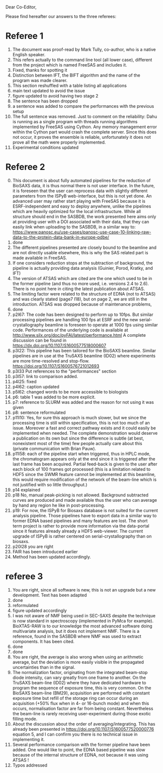 Dear Co-Editor,

Please find hereafter our answers to the three referees:

# Referee 1
1. The document was proof-read by Mark Tully, co-author, who is a native English speaker.
2. This refers actually to the command line tool (all lower case), different from the project which is named FreeSAS and includes it.
3. Fixed, thanks for spotting it
4. Distinction between IFT, the BIFT algorithm and the name of the program was made clearer.
5. This section reshuffled with a table listing all applications
6. main text updated to avoid the issue
7. figure updated to avoid having two stage 2
8. The sentence has been dropped
9. a sentence was added to compare the performances with the previous setup
10. The full sentence was removed. Just to comment on the reliability: Dahu is running as a single program with threads running algorithms implemented by FreeSAS using Cython. Any memory management error within the Cython part would crash the complete server. Since this does not occur, it proves the ensemble is reliable, unfortunately it does not prove all the math were properly implemented.
11. Experimental conditions updated
# Referee 2
0. This document is about fully automated pipelines for the reduction of BioSAXS data, it is thus normal there is not user interface. In the future, it is foreseen that the user can reprocess data with slightly different parameters from the ISPyB web-interface, but this is not yet done. An advanced user may rather start playing with FreeSAS because it is ESRF-independent and easy to deploy anywhere, unlike the pipelines which are heavily optimized for the local infrastructure.
While all structure should end in the SASBDB, the work presented here aims only at providing user with a DOI associated with their data, that they can easily link when uploading to the SASBDB, in a similar way to:
https://www.panosc.eu/use-cases/panosc-use-case-10-linking-raw-data-to-the-protein-data-bank-in-europe-pdbe/
1. done
2. The different pipelines presented are closely bound to the beamline and are not directly usable elsewhere, this is why the SAS related part is made available in FreeSAS.
3. If one considers reduction stops at the subtraction of background, the pipeline is actually providing data analysis (Guinier, Porod, Kratky, and IFT)
4. The version of ATSAS which are cited are  the one which used to be in the former pipeline (and thus no more used, i.e. versions 2.4 to 2.6). There is no point here in citing the latest publication about ATSAS.
5. The limiting factor were related to the structure of EDNA (not to ATSAS) and was clearly stated  (page7 l18), but on page 2, we are still in the introduction. ATSAS was dropped because of maintenance problems, 
6. done
7. p2l67: The code has been designed to perform up to 10fps. But similar processing pipelines are handling 100 fps at ESRF and the new serial-crystallography beamline is foreseen to operate at 1000 fps using similar code. Performances of the underlying code is available at http://www.silx.org/doc/pyFAI/latest/performance.html A complete discussion can be found in https://dx.doi.org/10.1107/S1600577518000607
8. p3l22: This pipeline has been tailored for the BioSAXS beamline. Similar pipelines are in use at the TruSAXS beamline (ID02) where experiments are more time-resolved and stop-flow. https://doi.org/10.1107/S1600576721012693
9. p3l33 Put references to the "performances" section
10. p3l57: link to comparison added.
11. p4l25: fixed
12. p4l62: caption updated
13. p5l62: changed words to be more accessible to biologists
14. p6: table 1 was added to be more explicit.
15. p7: reference to SLURM was added and the reason for not using it was given
16. p8: sentence reformulated
17. p11l10: Yes, for sure this approach is much slower, but we since the processing time is still within specification, this is not too much of an issue. Moreover a fast and correct pathway exists and it could easily be implemented when needed. The complete demonstration would deserve a publication on its own but since the difference is subtle (at best, nonexistent most of the time) few people actually care about this (private communication with Brian Pauw).
18. p11l58: each of the pipeline start when triggered, thus in HPLC mode, the chromatogram appears only at the end since it is triggered after the last frame has been acquired. Partial feed-back is given to the user after each block of 100 frames got processed (this is a limitation related to HDF5 since the SWMR feature cannot be implemented at this beamline, this would require modification of the network of the beam-line which is not justified with so little throughput.)
19. p14 explained
20. p18 No, manual peak-picking is not allowed. Background subtracted curves are produced and made available thus the user who can average by hand any region he like in post-processing.
21. p19: For now, the ISPyB for Biosaxs database is not suited for the current analysis pipeline. Those pipelines have to export data in a similar way to former EDNA based pipelines and many features are lost. The short term project is rather to provide more information via the data-portal since it features already already a HDF5 web-viewer. The current upgrade of ISPyB is rather centered on serial-crystallography than on biosaxs.
22. p20l28 you are right
23. FAIR has been introduced earlier
24. Method has been updated accordingly.

# referee 3
1. You are right, since all software is new, this is not an upgrade but a new development. Text has been adapted
2. done
3. reformulated
4. figure updated accordingly
5. I was not aware of NMF being used in SEC-SAXS despite the technique is now standard in spectroscopy (implemented in PyMca for example). BioXTAS-RAW is to our knowledge the most advanced software doing multivariate analysis, but it does not implement NMF. There is a reference, found in the SASBDB where NMF was used to extract components. It has been cited.  
6. done
7. done
8. You are right, the average is also wrong when using an arithmetic average, but the deviation is more easily visible in the propagated uncertainties than in the signal.
9. The normalization factor, originating from the integrated beam-stop diode intensity, can vary greatly from one frame to another. On the TruSAXS beam-line (ID02) where they have dedicated hardware to program the sequence of exposure time, this is very common. On the BioSAXS beam-line (BM29), acquisition are performed with constant exposure time but refill of the storage ring can occur during an acquisition (+50% flux when in 4- or 16-bunch mode) and when this occurs, normalisation factor are far from being constant. Nevertheless the beam-line is rarely receiving user-experiment during those exotic filling mode.
10. About the discussion about the order of averaging/integrating. This has already been presented in https://doi.org/10.1107/S1600577520000776 equation 5, and I can confirm you there is no technical issue in implementing it.
11. Several performance comparison with the former pipeline have been added. One would like to point, the EDNA based pipeline was slow because of the internal structure of EDNA, not because it was using ATSAS !
12. Typos addressed
